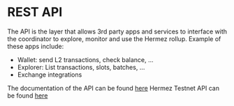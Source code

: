# REST API


The API is the layer that allows 3rd party apps and services to interface with the coordinator to explore, monitor and use the Hermez rollup.
Example of these apps include:
* Wallet: send L2 transactions, check balance, ...
* Explorer: List transactions, slots, batches, ...
* Exchange integrations


The documentation of the API can be found [here](https://apidoc.hermez.network/)
Hermez Testnet API can be found [here](https://api.testnet.hermez.io/v1)

